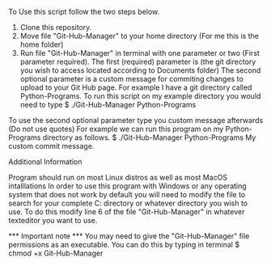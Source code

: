 To Use this script follow the two steps below.

1. Clone this repository.
2. Move file "Git-Hub-Manager" to your home directory (For me this is the home folder)
3. Run file "Git-Hub-Manager" in terminal with one parameter or two (First parameter required).
The first (required) parameter is (the git directory you wish to access located according to Documents folder)
The second optional parameter is a custom message for commiting changes to upload to your Git Hub page.
For example I have a git directory called Python-Programs.
To run this script on my example directory you would need to type
    $ ./Git-Hub-Manager Python-Programs
    
To use the second optional parameter type you custom message afterwards (Do not use quotes)
For example we can run this program on my Python-Programs directory as follows.
    $ ./Git-Hub-Manager Python-Programs My custom commit message.

Additional Information

  Program should run on most Linux distros as well as most MacOS intalllations 
  In order to use this program with Windows or any operating system that does not work by default
  you will need to modify the file to search for your complete C: directory or
  whatever directory you wish to use. 
  To do this modify line 6 of the file "Git-Hub-Manager" in whatever texteditor you want to use.

***  Important note ***
    You may need to give the "Git-Hub-Manager" file permissions as an executable. 
    You can do this by typing in terminal
    $ chmod +x Git-Hub-Manager
    
